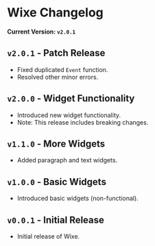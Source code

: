 # Wixe Changelog

**Current Version: `v2.0.1`**

## `v2.0.1` - Patch Release
- Fixed duplicated `Event` function.
- Resolved other minor errors.

## `v2.0.0` - Widget Functionality
- Introduced new widget functionality.
- Note: This release includes breaking changes.

## `v1.1.0` - More Widgets
- Added paragraph and text widgets.

## `v1.0.0` - Basic Widgets
- Introduced basic widgets (non-functional).

## `v0.0.1` - Initial Release
- Initial release of Wixe.
